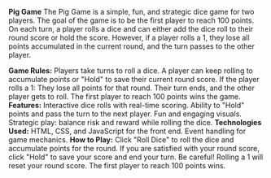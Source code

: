 **Pig Game**
The Pig Game is a simple, fun, and strategic dice game for two players. The goal of the game is to be the first player to reach 100 points. On each turn, a player rolls a dice and can either add the dice roll to their round score or hold the score. However, if a player rolls a 1, they lose all points accumulated in the current round, and the turn passes to the other player.

**Game Rules:**
Players take turns to roll a dice.
A player can keep rolling to accumulate points or "Hold" to save their current round score.
If the player rolls a 1:
They lose all points for that round.
Their turn ends, and the other player gets to roll.
The first player to reach 100 points wins the game.
**Features:**
Interactive dice rolls with real-time scoring.
Ability to "Hold" points and pass the turn to the next player.
Fun and engaging visuals.
Strategic play: balance risk and reward while rolling the dice.
**Technologies Used:**
HTML, CSS, and JavaScript for the front end.
Event handling for game mechanics.
**How to Play:**
Click "Roll Dice" to roll the dice and accumulate points for the round.
If you are satisfied with your round score, click "Hold" to save your score and end your turn.
Be careful! Rolling a 1 will reset your round score.
The first player to reach 100 points wins.
